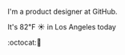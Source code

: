 I'm a product designer at GitHub.

It's 82&#8457; &#9728; in Los Angeles today

:octocat::honey_pot: